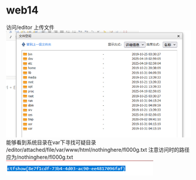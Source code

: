 # web14
访问/editor
上传文件
![](vx_images/314882051606719.png)
能够看到系统目录在var下寻找可疑目录
/editor/attached/file/var/www/html/nothinghere/fl000g.txt
注意访问时的路径应为/nothinghere/fl000g.txt
![](vx_images/236274187543585.png)